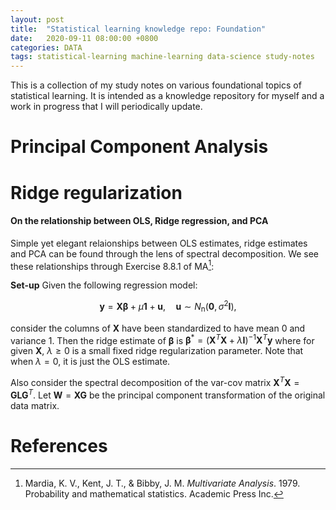 ```yaml
---
layout: post
title:  "Statistical learning knowledge repo: Foundation"
date:   2020-09-11 08:00:00 +0800
categories: DATA
tags: statistical-learning machine-learning data-science study-notes
---
```


This is a collection of my study notes on various foundational topics of statistical learning. It is intended as a knowledge repository for myself and a work in progress that I will periodically update. 

# Principal Component Analysis



# Ridge regularization


#### On the relationship between OLS, Ridge regression, and PCA
Simple yet elegant relaionships between OLS estimates, ridge estimates and PCA can be found through the lens of spectral decomposition. We see these relationships through Exercise 8.8.1 of MA[^MA]:

**Set-up** Given the following regression model:

$$
\mathbf{y}=\mathbf{X} \boldsymbol{\beta}+\mu \mathbf{1}+\mathbf{u}, \quad \mathbf{u} \sim N_{\mathrm{n}}\left(\mathbf{0}, \sigma^{2} \mathbf{I}\right),
$$

consider the columns of $\mathbf{X}$ have been standardized to have mean 0 and variance 1. Then the ridge estimate of $\mathbf{\beta}$ is $\mathbf{\beta}^* = (\mathbf{X}^T \mathbf{X} + \lambda \mathbf{I})^{-1} \mathbf{X}^T \mathbf{y}$ where for given $\mathbf{X}$, $\lambda \ge 0$ is a small fixed ridge regularization parameter. Note that when $\lambda = 0$, it is just the OLS estimate. 

Also consider the spectral decomposition of the var-cov matrix $\mathbf{X}^T \mathbf{X} = \mathbf{G} \mathbf{L} \mathbf{G}^T$. Let $\mathbf{W} = \mathbf{X}\mathbf{G}$ be the principal component transformation of the original data matrix. 





# References
[^MA]: Mardia, K. V., Kent, J. T., & Bibby, J. M. *Multivariate Analysis*. 1979. Probability and mathematical statistics. Academic Press Inc.


